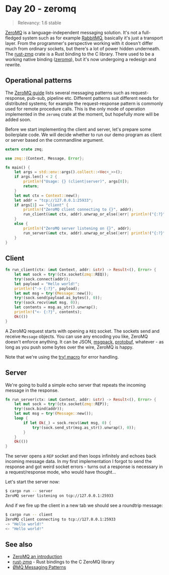 # Day 20 - zeromq

> Relevancy: 1.6 stable

[ZeroMQ](http://zeromq.org/) is a language-independent messaging solution. It's not a full-fledged system such as for example [RabbitMQ](http://www.rabbitmq.com/), basically it's just a transport layer. From the programmer's perspective working with it doesn't differ much from ordinary sockets, but there's a lot of power hidden underneath. The [rust-zmq](https://github.com/erickt/rust-zmq) crate is a Rust binding to the C library. There used to be a working native binding ([zeromq](https://github.com/zeromq/zmq.rs)), but it's now undergoing a redesign and rewrite.

Operational patterns
--------------------

The [ZeroMQ guide](http://zguide.zeromq.org/page:all#Messaging-Patterns) lists several messaging patterns such as request-response, pub-sub, pipeline etc. Different patterns suit different needs for distributed systems; for example the request-response pattern is commonly used for remote procedure calls. This is the only mode of operation implemented in the `zeromq` crate at the moment, but hopefully more will be added soon.

Before we start implementing the client and server, let's prepare some boilerplate code. We will decide whether to run our demo program as client or server based on the commandline argument.

```rust
extern crate zmq;

use zmq::{Context, Message, Error};

fn main() {
    let args = std::env::args().collect::<Vec<_>>();
    if args.len() < 2 {
        println!("Usage: {} (client|server)", args[0]);
        return;
    }
    let mut ctx = Context::new();
    let addr = "tcp://127.0.0.1:25933";
    if args[1] == "client" {
        println!("ZeroMQ client connecting to {}", addr);
        run_client(&mut ctx, addr).unwrap_or_else(|err| println!("{:?}", err));
    }
    else {
        println!("ZeroMQ server listening on {}", addr);
        run_server(&mut ctx, addr).unwrap_or_else(|err| println!("{:?}", err));
    }
}
```


Client
------

```rust
fn run_client(ctx: &mut Context, addr: &str) -> Result<(), Error> {
    let mut sock = try!(ctx.socket(zmq::REQ));
    try!(sock.connect(addr));
    let payload = "Hello world!";
    println!("-> {:?}", payload);
    let mut msg = try!(Message::new());
    try!(sock.send(payload.as_bytes(), 0));
    try!(sock.recv(&mut msg, 0));
    let contents = msg.as_str().unwrap();
    println!("<- {:?}", contents);
    Ok(())
}
```

A ZeroMQ request starts with opening a `REQ` socket. The sockets send and receive `Message` objects. You can use any encoding you like, ZeroMQ doesn't enforce anything. It can be JSON, [msgpack](https://github.com/mneumann/rust-msgpack), [protobuf](https://github.com/stepancheg/rust-protobuf), whatever - as long as you push some bytes over the wire, ZeroMQ is happy.

Note that we're using the [try! macro](http://doc.rust-lang.org/std/result/#the-try!-macro) for error handling.

Server
------

We're going to build a simple echo server that repeats the incoming message in the response.

```rust
fn run_server(ctx: &mut Context, addr: &str) -> Result<(), Error> {
    let mut sock = try!(ctx.socket(zmq::REP));
    try!(sock.bind(addr));
    let mut msg = try!(Message::new());
    loop {
        if let Ok(_) = sock.recv(&mut msg, 0) {
            try!(sock.send_str(msg.as_str().unwrap(), 0));
        }
    }
    Ok(())
}
```

The server opens a `REP` socket and then loops infinitely and echoes back incoming message data. In my first implementation I forgot to send the response and got weird socket errors - turns out a response is necessary in a request/response mode, who would have thought...

Let's start the server now:

```sh
$ cargo run -- server
ZeroMQ server listening on tcp://127.0.0.1:25933
```

And if we fire up the client in a new tab we should see a roundtrip message:

```sh
$ cargo run -- client
ZeroMQ client connecting to tcp://127.0.0.1:25933
-> "Hello world!"
<- "Hello world!"
```

See also
--------

* [ZeroMQ an introduction](http://nichol.as/zeromq-an-introduction)
* [rust-zmq](https://github.com/erickt/rust-zmq) - Rust bindings to the C ZeroMQ library
* [ØMQ Messaging Patterns](http://learning-0mq-with-pyzmq.readthedocs.org/en/latest/pyzmq/patterns/patterns.html)
